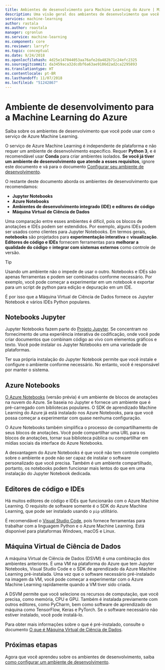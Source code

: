 ```yaml
---
title: Ambientes de desenvolvimento para Machine Learning do Azure | Microsoft Docs
description: Uma visão geral dos ambientes de desenvolvimento que você pode usar com o serviço de Azure Machine Learning. O Python 3 é o único requisito para o seu ambiente de desenvolvimento, mas é recomendável usar também os ambientes do Conda. Para o desenvolvimento de ferramentas, é recomendável Jupyter Notebooks, Azure Notebooks e editores IDE/código.
services: machine-learning
author: rastala
ms.author: roastala
manager: cgronlun
ms.service: machine-learning
ms.component: core
ms.reviewer: larryfr
ms.topic: conceptual
ms.date: 9/24/2018
ms.openlocfilehash: 4d25e147044053aa76afe2da482b71c24efc2325
ms.sourcegitcommit: da3459aca32dcdbf6a63ae9186d2ad2ca2295893
ms.translationtype: HT
ms.contentlocale: pt-BR
ms.lasthandoff: 11/07/2018
ms.locfileid: "51242867"
---
```

# <a name="development-environment-for-azure-machine-learning"></a>Ambiente de desenvolvimento para a Machine Learning do Azure 

Saiba sobre os ambientes de desenvolvimento que você pode usar com o serviço de Azure Machine Learning. 

O serviço de Azure Machine Learning é independente de plataforma e não requer um ambiente de desenvolvimento específico. Requer __Python 3__, e é recomendável usar __Conda__ para criar ambientes isolados. __Se você já tiver um ambiente de desenvolvimento que atende a esses requisitos__, ignore este documento e vá para o documento [Configurar seu ambiente de desenvolvimento](how-to-configure-environment.md).

O restante deste documento aborda os ambientes de desenvolvimento que recomendamos:

* __Jupyter Notebooks__
* __Azure Notebooks__
* __Ambientes de desenvolvimento integrado (IDE) e editores de código__
* __Máquina Virtual de Ciência de Dados__

Uma comparação entre esses ambientes é difícil, pois os blocos de anotações e IDEs podem ser estendidos. Por exemplo, alguns IDEs podem ser usados como clientes para Jupyter Notebooks. Em termos gerais, __notebooks__ são projetados para __experimentação interativa__ e __visualização__. __Editores de código e IDEs__ fornecem ferramentas para __melhorar a qualidade do código__ e __integrar com sistemas externos__ como controle de versão.

> [!TIP]
> Usando um ambiente não o impede de usar o outro. Notebooks e IDEs são apenas ferramentas e podem ser combinados conforme necessário. Por exemplo, você pode começar a experimentar em um notebook e exportar para um script de python para edição e depuração em um IDE.
>
> É por isso que a Máquina Virtual de Ciência de Dados fornece os Jupyter Notebook e vários IDEs Python populares.

## <a name="jupyter-notebooks"></a>Notebooks Jupyter

Jupyter Notebooks fazem parte do [Projeto Jupyter](https://jupyter.org/). Se concentram no fornecimento de uma experiência interativa de codificação, onde você pode criar documentos que combinam código ao vivo com elementos gráficos e texto. Você pode instalar os Jupyter Notebooks em uma variedade de plataformas.

Ter sua própria instalação do Jupyter Notebook permite que você instale e configure o ambiente conforme necessário. No entanto, você é responsável por manter o sistema.

## <a name="azure-notebooks"></a>Azure Notebooks

[O Azure Notebooks](https://notebooks.azure.com) (versão prévia) é um ambiente de blocos de anotações na nuvem do Azure. Se baseia no Jupyter e fornece um ambiente que é pré-carregado com bibliotecas populares. O SDK de aprendizado Machine Learning do Azure já está instalado nos Azure Notebooks, para que você possa começar a experimentar com quase nenhuma configuração.

O Azure Notebooks também simplifica o processo de compartilhamento de seus blocos de anotações. Você pode compartilhar uma URL para os blocos de anotações, tornar sua biblioteca pública ou compartilhar em mídias sociais da interface do Azure Notebooks.

A desvantagem do Azure Notebooks é que você não tem controle completo sobre o ambiente e pode não ser capaz de instalar o software personalizado que você precisa. Também é um ambiente compartilhado, portanto, os notebooks podem funcionar mais lentos do que em uma instalação do Jupyter Notebook dedicada.

## <a name="ides-and-code-editors"></a>Editores de código e IDEs

Há muitos editores de código e IDEs que funcionarão com o Azure Machine Learning. O requisito de software somente é o SDK do Azure Machine Learning, que pode ser instalado usando o `pip` utilitário.

É recomendável o [Visual Studio Code](https://code.visualstudio.com/), pois fornece ferramentas para trabalhar com a linguagem Python e o Azure Machine Learning. Está disponível para plataformas Windows, macOS e Linux.

## <a name="data-science-virtual-machine"></a>Máquina Virtual de Ciência de Dados

A máquina Virtual de Ciência de Dados (DSVM) é uma combinação dos ambientes anteriores. É uma VM na plataforma do Azure que tem Jupyter Notebooks, Visual Studio Code e o SDK de aprendizado da Azure Machine Learning pré-instalada. Uma vez que o software necessário pré-instalado na imagem da VM, você pode começar a experimentar com o Azure Machine Learning rapidamente quando a VM tiver sido criada.

A DSVM permite que você selecione os recursos de computação, que você precisa, como memória, CPU e GPU. Também é instalada previamente com outros editores, como PyCharm, bem como software de aprendizado de máquina como TensorFlow, Keras e PyTorch. Se o software necessário não estiver instalado, você pode instalá-lo.

Para obter mais informações sobre o que é pré-instalado, consulte o documento [O que é Máquina Virtual de Ciência de Dados](../data-science-virtual-machine/overview.md).

## <a name="next-steps"></a>Próximas etapas

Agora que você aprendeu sobre os ambientes de desenvolvimento, saiba [como configurar um ambiente de desenvolvimento](how-to-configure-environment.md).

